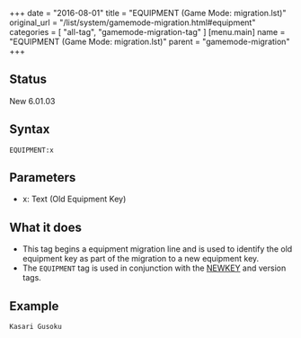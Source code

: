 +++
date = "2016-08-01"
title = "EQUIPMENT (Game Mode: migration.lst)"
original_url = "/list/system/gamemode-migration.html#equipment"
categories = [ "all-tag", "gamemode-migration-tag" ]
[menu.main]
    name = "EQUIPMENT (Game Mode: migration.lst)"
    parent = "gamemode-migration"
+++

## Status

New 6.01.03

## Syntax

`EQUIPMENT:x`

## Parameters

-   x: Text (Old Equipment Key)



What it does
------------

-   This tag begins a equipment migration line and is used to identify
    the old equipment key as part of the migration to a new
    equipment key.
-   The `EQUIPMENT` tag is used in conjunction with the
    [NEWKEY](/list/system/gamemode-migration/newkey.html) and
    version tags.

Example
-------

`Kasari Gusoku`



